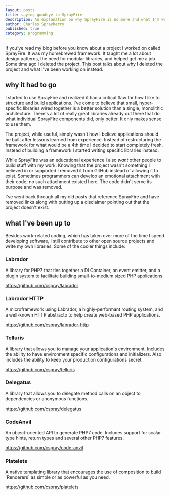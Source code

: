 ```yaml
---
layout: posts
title: saying goodbye to SprayFire
description: An explanation on why SprayFire is no more and what I'm working on instead.
author: Charles Sprayberry
published: true
category: programming
---
```


If you've read my blog before you know about a project I worked on called SprayFire.
It was my homebrewed framework. It taught me a lot about design patterns, the need
for modular libraries, and helped get me a job. Some time ago I deleted the project.
This post talks about why I deleted the project and what I've been working on
instead.

## why it had to go

I started to use SprayFire and realized it had a critical flaw for how I like to
structure and build applications. I've come to believe that small, hyper-specific
libraries wired together is a better solution than a single, monolithic architecture.
There's a lot of really great libraries already out there that do what individual
SprayFire components did, only better. It only makes sense to use them.

The project, while useful, simply wasn't how I believe applications should be built
after lessons learned from experience. Instead of restructuring the framework for
what would be a 4th time I decided to start completely fresh. Instead of building
a framework I started writing specific libraries instead.

While SprayFire was an educational experience I also *want* other people to build
stuff with my work. Knowing that the project wasn't something I believed in or
supported I removed it from GitHub instead of allowing it to exist. Sometimes
programmers can develop an emotional attachment with their code; no such attachment
existed here. The code didn't serve its purpose and was removed.

I've went back through all my old posts that reference SprayFire and have removed
links along with putting up a disclaimer pointing out that the project doesn't exist.

## what I've been up to

Besides work-related coding, which has taken over more of the time I spend developing
software, I still contribute to other open source projects and write my own
libraries. Some of the cooler things include:

<div class="github-repo-card">
  <h3 class="github-repo-card--name">Labrador</h3>
  <p class="github-repo-card--description">
    A library for PHP7 that ties together a DI Container, an event emitter,
    and a plugin system to facilitate building small-to-medium sized PHP applications.
  </p>
  <a href="https://github.com/cspray/labrador">https://github.com/cspray/labrador</a>
</div>

<div class="github-repo-card">
  <h3 class="github-repo-card--name">Labrador HTTP</h3>
  <p class="github-repo-card--description">
    A microframework using Labrador, a highly-performant routing system, and
    a well-known HTTP abstracto to help create web-based PHP applications.
  </p>
  <a href="https://github.com/cspray/labrador-http">https://github.com/cspray/labrador-http</a>
</div>

<div class="github-repo-card">
  <h3 class="github-repo-card--name">Telluris</h3>
  <p class="github-repo-card--description">
    A library that allows you to manage your application's environment. Includes
    the ability to have environment specific configurations and initializers.
    Also includes the ability to keep your production configurations secret.
  </p>
  <a href="https://github.com/cspray/telluris">https://github.com/cspray/telluris</a>
</div>

<div class="github-repo-card">
  <h3 class="github-repo-card--name">Delegatus</h3>
  <p class="github-repo-card--description">
    A library that allows you to delegate method calls on an object to dependencies
    or anonymous functions.
  </p>
  <a href="https://github.com/cspray/delegatus">https://github.com/cspray/delegatus</a>
</div>

<div class="github-repo-card">
  <h3 class="github-repo-card--name">CodeAnvil</h3>
  <p class="github-repo-card--description">
    An object-oriented API to generate PHP7 code. Includes support for scalar
    type hints, return types and several other PHP7 features.
  </p>
  <a href="https://github.com/cspray/code-anvil">https://github.com/cspray/code-anvil</a>
</div>

<div class="github-repo-card">
  <h3 class="github-repo-card--name">Platelets</h3>
  <p class="github-repo-card--description">
    A native templating library that encourages the use of composition to build
    `Renderers` as simple or as powerful as you need.
  </p>
  <a href="https://github.com/cspray/platelets">https://github.com/cspray/platelets</a>
</div>
